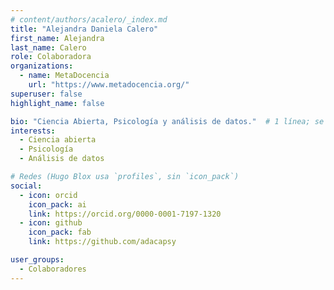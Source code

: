 ```yaml
---
# content/authors/acalero/_index.md
title: "Alejandra Daniela Calero"
first_name: Alejandra
last_name: Calero
role: Colaboradora
organizations:
  - name: MetaDocencia
    url: "https://www.metadocencia.org/"
superuser: false
highlight_name: false

bio: "Ciencia Abierta, Psicología y análisis de datos."  # 1 línea; se muestra al final de los posts
interests:
  - Ciencia abierta
  - Psicología
  - Análisis de datos

# Redes (Hugo Blox usa `profiles`, sin `icon_pack`)
social:
  - icon: orcid
    icon_pack: ai
    link: https://orcid.org/0000-0001-7197-1320
  - icon: github
    icon_pack: fab
    link: https://github.com/adacapsy

user_groups:
  - Colaboradores
---
```

